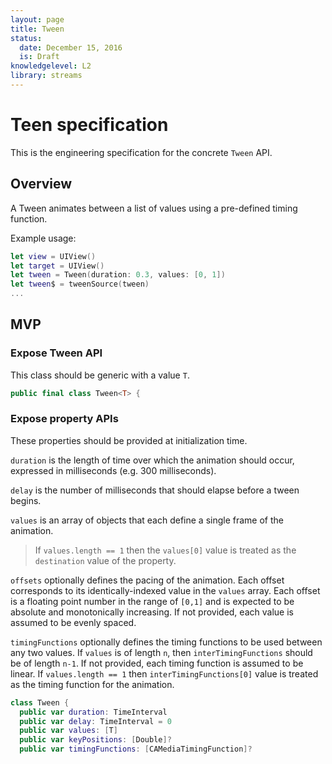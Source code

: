 ```yaml
---
layout: page
title: Tween
status:
  date: December 15, 2016
  is: Draft
knowledgelevel: L2
library: streams
---
```


# Teen specification

This is the engineering specification for the concrete `Tween` API.

## Overview

A Tween animates between a list of values using a pre-defined timing function.

Example usage:

```swift
let view = UIView()
let target = UIView()
let tween = Tween(duration: 0.3, values: [0, 1])
let tween$ = tweenSource(tween)
...
```

## MVP

### Expose Tween API

This class should be generic with a value `T`.

```swift
public final class Tween<T> {
```

### Expose property APIs

These properties should be provided at initialization time.

`duration` is the length of time over which the animation should occur, expressed in milliseconds (e.g. 300 milliseconds).

`delay` is the number of milliseconds that should elapse before a tween begins.

`values` is an array of objects that each define a single frame of the animation.

> If `values.length == 1` then the `values[0]` value is treated as the `destination` value of the property.

`offsets` optionally defines the pacing of the animation. Each offset corresponds to its identically-indexed value in the `values` array. Each offset is a floating point number in the range of `[0,1]` and is expected to be absolute and monotonically increasing. If not provided, each value is assumed to be evenly spaced.

`timingFunctions` optionally defines the timing functions to be used between any two values. If `values` is of length `n`, then `interTimingFunctions` should be of length `n-1`. If not provided, each timing function is assumed to be linear. If `values.length == 1` then `interTimingFunctions[0]` value is treated as the timing function for the animation.

```swift
class Tween {
  public var duration: TimeInterval
  public var delay: TimeInterval = 0
  public var values: [T]
  public var keyPositions: [Double]?
  public var timingFunctions: [CAMediaTimingFunction]?
```
